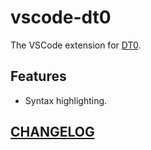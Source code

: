 # vscode-dt0

The VSCode extension for [DT0](https://github.com/DiscreteTom/dt0).

## Features

- Syntax highlighting.

## [CHANGELOG](./CHANGELOG.md)

